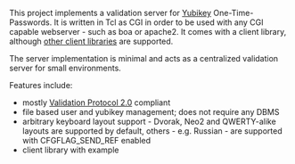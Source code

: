 This project implements a validation server for [Yubikey](https://developers.yubico.com/) One-Time-Passwords. It is written in Tcl as CGI in order to be used with any CGI capable webserver - such as boa or apache2. It comes with a client library, although [other client libraries](https://www.yubico.com/web-api-clients/) are supported.

The server implementation is minimal and acts as a centralized validation server for small environments.

Features include:

- mostly [Validation Protocol 2.0](https://developers.yubico.com/yubikey-val/Validation_Protocol_V2.0.html) compliant
- file based user and yubikey management; does not require any DBMS
- arbitrary keyboard layout support - Dvorak, Neo2 and QWERTY-alike layouts are supported by default, others - e.g. Russian - are supported with CFGFLAG_SEND_REF enabled
- client library with example
